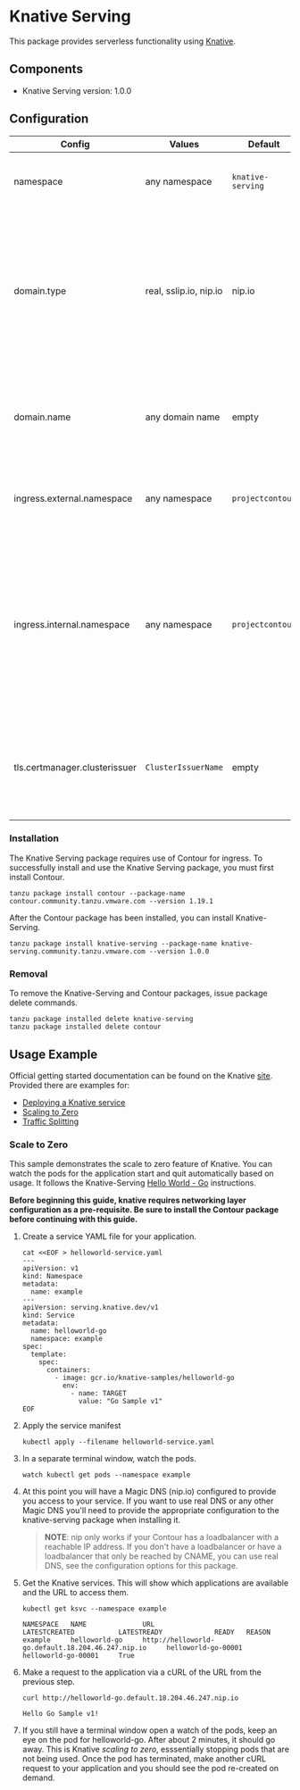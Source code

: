 # Knative Serving

This package provides serverless functionality using [Knative](https://knative.dev/).

## Components

* Knative Serving version: 1.0.0

## Configuration

| Config | Values | Default | Description |
|--------|--------|--------|-------------|
| namespace | any namespace | `knative-serving`| Namespace where you want to install knative |
| domain.type | real, sslip.io, nip.io | nip.io | Type of DNS resolution to use for your knative services. We can use real dns, in which case, you need to provide a domain.name or else use sslip.io or nip.io |
| domain.name | any domain name | empty | If you have a valid domain, make sure that it's properly configure to your ingress controller |
| ingress.external.namespace | any namespace | `projectcontour` | Namespace of the ingress controller for external services |
| ingress.internal.namespace | any namespace | `projectcontour` | Namespace of the ingress controller for internal services. If you don't want to have internal services separated from external, use the same namespace for both. |
| tls.certmanager.clusterissuer | `ClusterIssuerName` | empty | Name of a cert-manager ClusterIssuer to provide wildcard certificates for your cluster |

### Installation

The Knative Serving package requires use of Contour for ingress. To successfully install and use the Knative Serving package, you must first install Contour.

```shell
tanzu package install contour --package-name contour.community.tanzu.vmware.com --version 1.19.1
```

After the Contour package has been installed, you can install Knative-Serving.

```shell
tanzu package install knative-serving --package-name knative-serving.community.tanzu.vmware.com --version 1.0.0
```

### Removal

To remove the Knative-Serving and Contour packages, issue package delete commands.

```shell
tanzu package installed delete knative-serving
tanzu package installed delete contour
```

## Usage Example

Official getting started documentation can be found on the Knative [site](https://knative.dev/docs/getting-started/).
Provided there are examples for:

* [Deploying a Knative service](https://knative.dev/docs/getting-started/first-service/)
* [Scaling to Zero](https://knative.dev/docs/getting-started/first-autoscale/)
* [Traffic Splitting](https://knative.dev/docs/getting-started/first-traffic-split/)

### Scale to Zero

This sample demonstrates the scale to zero feature of Knative. You can watch the pods for the application start and quit
automatically based on usage. It follows the Knative-Serving
[Hello World - Go](https://knative.dev/docs/serving/samples/hello-world/helloworld-go/index.html) instructions.

**Before beginning this guide, knative requires networking layer configuration
as a pre-requisite. Be sure to install the Contour package before continuing
with this guide.**

1. Create a service YAML file for your application.

    ```shell
    cat <<EOF > helloworld-service.yaml
    ---
    apiVersion: v1
    kind: Namespace
    metadata:
      name: example
    ---
    apiVersion: serving.knative.dev/v1
    kind: Service
    metadata:
      name: helloworld-go
      namespace: example
    spec:
      template:
        spec:
          containers:
            - image: gcr.io/knative-samples/helloworld-go
              env:
                - name: TARGET
                  value: "Go Sample v1"
    EOF
    ```

1. Apply the service manifest

    ```shell
    kubectl apply --filename helloworld-service.yaml
    ```

1. In a separate terminal window, watch the pods.

    ```shell
    watch kubectl get pods --namespace example
    ```

1. At this point you will have a Magic DNS (nip.io) configured to provide you access to your service. If you want to use real DNS or any other Magic DNS you'll need to provide the appropriate configuration to the knative-serving package when installing it.

    > __NOTE__: nip only works if your Contour has a loadbalancer with a reachable IP address. If you don't have a loadbalancer or have a loadbalancer that only be reached by CNAME, you can use real DNS, see the configuration options for this package.

1. Get the Knative services. This will show which applications are available and the URL to access them.

    ```shell
    kubectl get ksvc --namespace example

    NAMESPACE   NAME              URL                                                   LATESTCREATED           LATESTREADY             READY   REASON
    example     helloworld-go     http://helloworld-go.default.18.204.46.247.nip.io     helloworld-go-00001     helloworld-go-00001     True
    ```

1. Make a request to the application via a cURL of the URL from the previous step.

    ```shell
    curl http://helloworld-go.default.18.204.46.247.nip.io

    Hello Go Sample v1!
    ```

1. If you still have a terminal window open a watch of the pods, keep an eye on the pod for helloworld-go. After about 2 minutes, it should go away. This is Knative _scaling to zero_, esssentially stopping pods that are not being used. Once the pod has terminated, make another cURL request to your application and you should see the pod re-created on demand.
